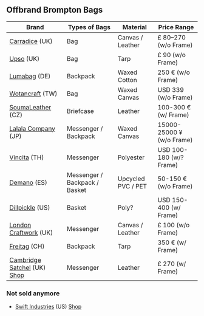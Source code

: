 ## Offbrand Brompton Bags
| Brand                 | Types of Bags        | Material          | Price Range               |
|-----------------------|----------------------|-------------------|---------------------------|
| [Carradice](https://www.carradice.co.uk/bags/commuting-folding) (UK)       | Bag                  | Canvas / Leather  | £ 80–270 (w/o Frame)      |                   |
| [Upso](https://upsobags.co.uk/recycled-bike-bags/ferrybridge-folder-brompton) (UK)             | Bag                  | Tarp              | £ 90 (w/o Frame)          |  |
| [Lumabag](https://lumabag.de/brompton-fahrradrucksack-the-urban-traveller) (DE)          | Backpack             | Waxed Cotton      | 250 € (w/o Frame)         |
| [Wotancraft](https://www.wotancraft.tw/product/Scrambler-s-frame-grey-canvas) (TW)       | Bag                  | Waxed Canvas      | USD 339 (w/o Frame)       |
| [SoumaLeather](https://soumaleather.com/collections/brompton-collection/products/brompton-leather-front-carrier-bag) (CZ)     | Briefcase            | Leather           | 100-300 € (w/ Frame)      |
| [Lalala Company](https://item.rakuten.co.jp/luly/c/0000000103) (JP)   | Messenger / Backpack | Waxed Canvas      | 15000-25000 ¥ (w/o Frame) |
| [Vincita](https://vincita.cc/collections/brompton-bags) (TH)          | Messenger            | Polyester         | USD 100-180 (w/? Frame)   |
| [Demano](https://demano.net/en/21-bike-bags) (ES) | Messenger / Backpack / Basket | Upcycled PVC / PET | 50-150 € (w/o Frame) |
| [Dillpickle](https://www.dillpicklegear.com/picklejar/index.php?route=product/category&path=266) (US)       | Basket               | Poly?             | USD 150-400 (w/ Frame)    |
| [London Craftwork](https://www.londoncraftwork.co.uk/Bike_Bags/cat4666613_3757539.aspx) (UK) | Messenger            | Canvas / Leather  | £ 100 (w/o Frame)         |
| [Freitag](https://www.freitag.ch/en/f748) (CH) | Backpack            | Tarp  | 350 € (w/ Frame)         |
| [Cambridge Satchel](https://eu.cambridgesatchel.com/blogs/journal/when-csc-met-brompton) (UK) [Shop](https://eu.cambridgesatchel.com/collections/when-csc-met-brompton) | Messenger            | Leather  | £ 270 (w/ Frame)         |

### Not sold anymore
- [Swift Industries]( https://www.pathlesspedaled.com/2012/08/08/brompton-bag-and-book-special) (US) [Shop](http://builtbyswift.com/products/22)

